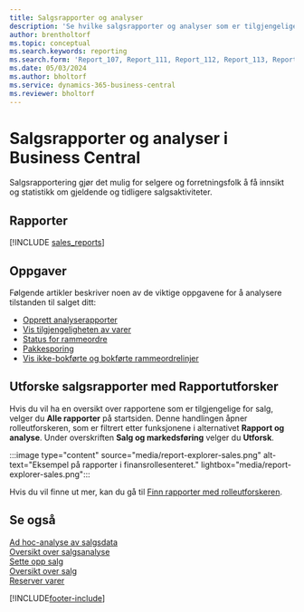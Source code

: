 ```yaml
---
title: Salgsrapporter og analyser
description: 'Se hvilke salgsrapporter og analyser som er tilgjengelige i standardversjonen av Business Central, slik at du kan holde oversikt over virksomheten.'
author: brentholtorf
ms.topic: conceptual
ms.search.keywords: reporting
ms.search.form: 'Report_107, Report_111, Report_112, Report_113, Report_119, Report_121, Report_129, Report_209, Report_708, Report_713, Report_718, Report_813, Report_7313'
ms.date: 05/03/2024
ms.author: bholtorf
ms.service: dynamics-365-business-central
ms.reviewer: bholtorf
---
```

# <a name="sales-reports-and-analytics-in-business-central"></a>Salgsrapporter og analyser i Business Central

Salgsrapportering gjør det mulig for selgere og forretningsfolk å få innsikt og statistikk om gjeldende og tidligere salgsaktiviteter.  

## <a name="reports"></a>Rapporter

[!INCLUDE [sales_reports](includes/sales-reports-include.md)]

## <a name="tasks"></a>Oppgaver

Følgende artikler beskriver noen av de viktige oppgavene for å analysere tilstanden til salget ditt:

* [Opprett analyserapporter](bi-how-create-analysis-views-reports.md)  
* [Vis tilgjengeligheten av varer](inventory-how-availability-overview.md)
* [Status for rammeordre](sales-how-to-create-blanket-sales-orders.md#to-view-the-status-of-a-blanket-sales-order)
* [Pakkesporing](sales-how-track-packages.md)
* [Vis ikke-bokførte og bokførte rammeordrelinjer](sales-how-to-create-blanket-sales-orders.md#to-view-unposted-and-posted-blanket-sales-order-lines)

## <a name="explore-sales-reports-with-report-explorer"></a>Utforske salgsrapporter med Rapportutforsker

Hvis du vil ha en oversikt over rapportene som er tilgjengelige for salg, velger du **Alle rapporter** på startsiden. Denne handlingen åpner rolleutforskeren, som er filtrert etter funksjonene i alternativet **Rapport og analyse**. Under overskriften **Salg og markedsføring** velger du **Utforsk**.

:::image type="content" source="media/report-explorer-sales.png" alt-text="Eksempel på rapporter i finansrollesenteret." lightbox="media/report-explorer-sales.png":::

Hvis du vil finne ut mer, kan du gå til [Finn rapporter med rolleutforskeren](ui-role-explorer.md).

## <a name="see-also"></a>Se også

[Ad hoc-analyse av salgsdata](ad-hoc-analysis-sales.md)    
[Oversikt over salgsanalyse](sales-analytics-overview.md)   
[Sette opp salg](sales-setup-sales.md)  
[Oversikt over salg](sales-manage-sales.md)  
[Reserver varer](inventory-how-to-reserve-items.md)

[!INCLUDE[footer-include](includes/footer-banner.md)]
